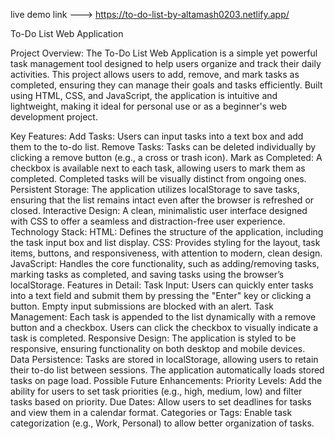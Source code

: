 live demo link ---> https://to-do-list-by-altamash0203.netlify.app/

To-Do List Web Application

Project Overview:
The To-Do List Web Application is a simple yet powerful task management tool designed to help users organize and track their daily activities. This project allows users to add, remove, and mark tasks as completed, ensuring they can manage their goals and tasks efficiently. Built using HTML, CSS, and JavaScript, the application is intuitive and lightweight, making it ideal for personal use or as a beginner's web development project.

Key Features:
Add Tasks: Users can input tasks into a text box and add them to the to-do list.
Remove Tasks: Tasks can be deleted individually by clicking a remove button (e.g., a cross or trash icon).
Mark as Completed: A checkbox is available next to each task, allowing users to mark them as completed. Completed tasks will be visually distinct from ongoing ones.
Persistent Storage: The application utilizes localStorage to save tasks, ensuring that the list remains intact even after the browser is refreshed or closed.
Interactive Design: A clean, minimalistic user interface designed with CSS to offer a seamless and distraction-free user experience.
Technology Stack:
HTML: Defines the structure of the application, including the task input box and list display.
CSS: Provides styling for the layout, task items, buttons, and responsiveness, with attention to modern, clean design.
JavaScript: Handles the core functionality, such as adding/removing tasks, marking tasks as completed, and saving tasks using the browser’s localStorage.
Features in Detail:
Task Input: Users can quickly enter tasks into a text field and submit them by pressing the "Enter" key or clicking a button. Empty input submissions are blocked with an alert.
Task Management: Each task is appended to the list dynamically with a remove button and a checkbox. Users can click the checkbox to visually indicate a task is completed.
Responsive Design: The application is styled to be responsive, ensuring functionality on both desktop and mobile devices.
Data Persistence: Tasks are stored in localStorage, allowing users to retain their to-do list between sessions. The application automatically loads stored tasks on page load.
Possible Future Enhancements:
Priority Levels: Add the ability for users to set task priorities (e.g., high, medium, low) and filter tasks based on priority.
Due Dates: Allow users to set deadlines for tasks and view them in a calendar format.
Categories or Tags: Enable task categorization (e.g., Work, Personal) to allow better organization of tasks.